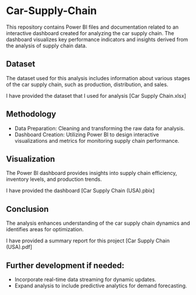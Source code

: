 # Car-Supply-Chain
This repository contains Power BI files and documentation related to an interactive dashboard created for analyzing the car supply chain. The dashboard visualizes key performance indicators and insights derived from the analysis of supply chain data.
## Dataset
The dataset used for this analysis includes information about various stages of the car supply chain, such as production, distribution, and sales.

I have provided the dataset that I used for analysis [Car Supply Chain.xlsx]
## Methodology
- Data Preparation: Cleaning and transforming the raw data for analysis.
- Dashboard Creation: Utilizing Power BI to design interactive visualizations and metrics for monitoring supply chain performance.
## Visualization
The Power BI dashboard provides insights into supply chain efficiency, inventory levels, and production trends.

I have provided the dashboard [Car Supply Chain (USA).pbix]
## Conclusion
The analysis enhances understanding of the car supply chain dynamics and identifies areas for optimization.

I have provided a summary report for this project [Car Supply Chain (USA).pdf]
## Further development if needed:
- Incorporate real-time data streaming for dynamic updates.
- Expand analysis to include predictive analytics for demand forecasting.

